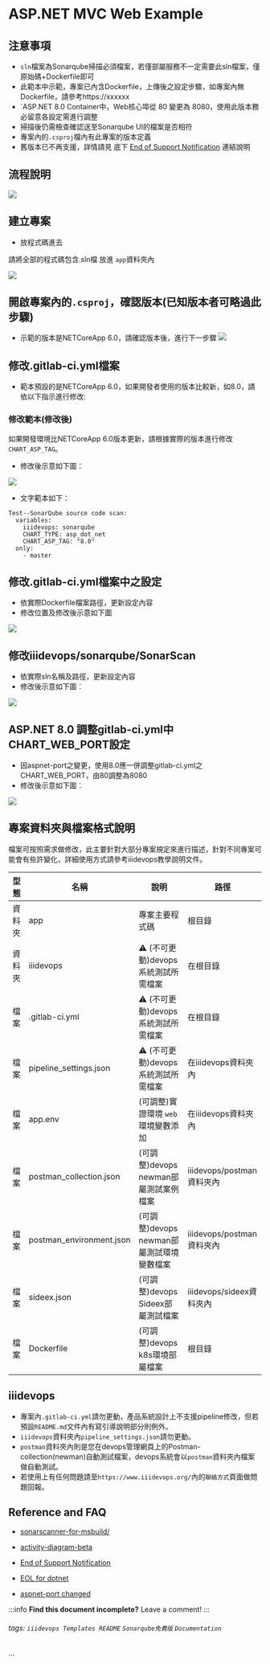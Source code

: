 # ASP.NET MVC Web Example

## 注意事項
* `sln`檔案為Sonarqube掃描必須檔案，若僅部屬服務不一定需要此sln檔案，僅原始碼+Dockerfile即可
* 此範本中示範，專案已內含Dockerfile，上傳後之設定步驟，如專案內無Dockerfile，請參考https://xxxxxx
* `ASP.NET 8.0 Container中，Web核心埠從 80 變更為 8080，使用此版本務必留意各設定需進行調整
* 掃描後仍需檢查確認送至Sonarqube UI的檔案是否相符
* 專案內的`.csproj`檔內有此專案的版本定義
* 舊版本已不再支援，詳情請見 底下 [End of Support Notification](#my-anchor) 連結說明 
 
## 流程說明
![](https://i.imgur.com/toASHDl.png)

## 建立專案
* 放程式碼進去

請將全部的程式碼包含.sln檔 放進 `app`資料夾內

![](https://i.imgur.com/gJtcs4m.png)

## 開啟專案內的`.csproj`，確認版本(已知版本者可略過此步驟)
- 示範的版本是NETCoreApp 6.0，請確認版本後，進行下一步驟
![](https://i.imgur.com/MzzFAtm.png)

## 修改.gitlab-ci.yml檔案
- 範本預設的是NETCoreApp 6.0，如果開發者使用的版本比較新，如8.0，請依以下指示進行修改:

### 修改範本(修改後)
如果開發環境比NETCoreApp 6.0版本更新，請根據實際的版本進行修改`CHART_ASP_TAG`。
- 修改後示意如下圖：

![](https://i.imgur.com/Odxg6c2.png)
- 文字範本如下： 
```
Test--SonarQube source code scan:
  variables:
    iiidevops: sonarqube
    CHART_TYPE: asp_dot_net
    CHART_ASP_TAG: "8.0"
  only:
    - master
```
## 修改.gitlab-ci.yml檔案中之設定
- 依實際Dockerfile檔案路徑，更新設定內容
- 修改位置及修改後示意如下圖

![](https://i.imgur.com/U1FpHV3.png)

## 修改iiidevops/sonarqube/SonarScan
- 依實際sln名稱及路徑，更新設定內容
- 修改後示意如下圖︰

![](https://i.imgur.com/DjEQaIc.png)


## ASP.NET 8.0 調整gitlab-ci.yml中CHART_WEB_PORT設定
- 因aspnet-port之變更，使用8.0應一併調整gitlab-ci.yml之CHART_WEB_PORT，由80調整為8080
- 修改後示意如下圖︰

![](https://i.imgur.com/JAXSuEO.png)



## 專案資料夾與檔案格式說明
檔案可按照需求做修改，此主要針對大部分專案規定來進行描述，針對不同專案可能會有些許變化，詳細使用方式請參考iiidevops教學說明文件。

| 型態 | 名稱 | 說明 | 路徑 |
| --- | --- | --- | --- |
| 資料夾 | app | 專案主要程式碼 | 根目錄 |
| 資料夾 | iiidevops | :warning: (不可更動)devops系統測試所需檔案 | 在根目錄 |
| 檔案 | .gitlab-ci.yml | :warning: (不可更動)devops系統測試所需檔案 | 在根目錄 |
| 檔案 | pipeline_settings.json | :warning: (不可更動)devops系統測試所需檔案 | 在iiidevops資料夾內 |
| 檔案 | app.env | (可調整)實證環境 `web`環境變數添加 | 在iiidevops資料夾內 | 
| 檔案 | postman_collection.json | (可調整)devops newman部屬測試案例檔案 | iiidevops/postman資料夾內 |
| 檔案 | postman_environment.json | (可調整)devops newman部屬測試環境變數檔案 | iiidevops/postman資料夾內 |
| 檔案 | sideex.json | (可調整)devops Sideex部屬測試檔案 | iiidevops/sideex資料夾內 |
| 檔案 | Dockerfile | (可調整)devops k8s環境部屬檔案 | 根目錄 |

## iiidevops
* 專案內`.gitlab-ci.yml`請勿更動，產品系統設計上不支援pipeline修改，但若預設`README.md`文件內有寫引導說明部分則例外。
* `iiidevops`資料夾內`pipeline_settings.json`請勿更動。
* `postman`資料夾內則是您在devops管理網頁上的Postman-collection(newman)自動測試檔案，devops系統會以`postman`資料夾內檔案做自動測試。
* 若使用上有任何問題請至`https://www.iiidevops.org/`內的`聯絡方式`頁面做問題回報。

## Reference and FAQ

* [sonarscanner-for-msbuild/](https://docs.sonarqube.org/latest/analysis/scan/sonarscanner-for-msbuild/)
* [activity-diagram-beta](https://plantuml.com/zh/activity-diagram-beta)
<a name="my-anchor"></a>

* [End of Support Notification](https://docs.sonarsource.com/sonarqube/9.9/analyzing-source-code/scanners/sonarscanner-for-dotnet/)
* [EOL for dotnet](https://dotnet.microsoft.com/en-us/download/dotnet)
* [aspnet-port changed](https://learn.microsoft.com/zh-tw/dotnet/core/compatibility/containers/8.0/aspnet-port)

:::info
**Find this document incomplete?** Leave a comment!
:::

###### tags: `iiidevops Templates README` `Sonarqube免費版` `Documentation`

...
